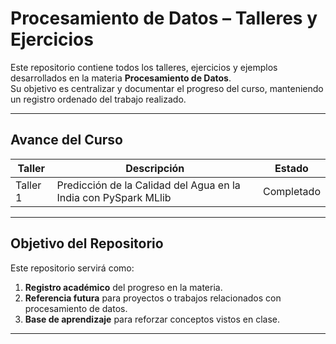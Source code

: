 # Procesamiento de Datos – Talleres y Ejercicios

Este repositorio contiene todos los talleres, ejercicios y ejemplos desarrollados en la materia **Procesamiento de Datos**.  
Su objetivo es centralizar y documentar el progreso del curso, manteniendo un registro ordenado del trabajo realizado.

---


##  Avance del Curso
| Taller | Descripción | Estado |
|--------|-------------|--------|
| Taller 1 | Predicción de la Calidad del Agua en la India con PySpark MLlib | Completado |


---

##  Objetivo del Repositorio
Este repositorio servirá como:
1. **Registro académico** del progreso en la materia.
2. **Referencia futura** para proyectos o trabajos relacionados con procesamiento de datos.
3. **Base de aprendizaje** para reforzar conceptos vistos en clase.



---
